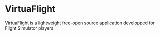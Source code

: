 # VirtuaFlight
VirtuaFlight is a lightweight free-open source application developped for Flight Simulator players
